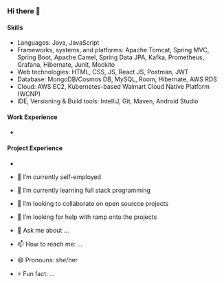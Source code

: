 ### Hi there 👋



<!-- **Maggie332/Maggie332** is a ✨ _special_ ✨ repository because its `README.md` (this file) appears on your GitHub profile. -->

<!-- Here are some ideas to get you started: -->

#### Skills
-	Languages: Java, JavaScript
-	Frameworks, systems, and platforms: Apache Tomcat, Spring MVC, Spring Boot, Apache Camel, Spring Data JPA, Kafka, Prometheus, Grafana, Hibernate, Junit, Mockito
-	Web technologies: HTML, CSS, JS, React JS, Postman, JWT
-	Database: MongoDB/Cosmos DB, MySQL, Room, Hibernate, AWS RDS
-	Cloud: AWS EC2, Kubernetes-based Walmart Cloud Native Platform (WCNP)
-	IDE, Versioning & Build tools: IntelliJ, Git, Maven, Android Studio

#### Work Experience
- 
#### Project Experience
-




- 🔭 I’m currently self-employed
- 🌱 I’m currently learning full stack programming
- 👯 I’m looking to collaborate on open sourcce projects
- 🤔 I’m looking for help with ramp onto the projects
- 💬 Ask me about ...
- 📫 How to reach me: ...
- 😄 Pronouns: she/her
- ⚡ Fun fact: ...

